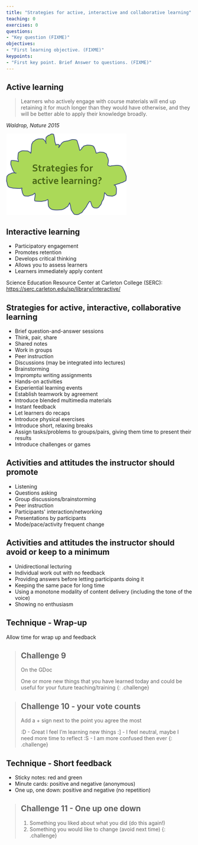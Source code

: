 ```yaml
---
title: "Strategies for active, interactive and collaborative learning"
teaching: 0
exercises: 0
questions:
- "Key question (FIXME)"
objectives:
- "First learning objective. (FIXME)"
keypoints:
- "First key point. Brief Answer to questions. (FIXME)"
---
```


## Active learning
> Learners who actively engage with course materials will end up retaining it for much longer than they would have otherwise, and they will be better able to apply their knowledge broadly.

_Waldrop, Nature 2015_

![](../fig/Strategies_for_Active_Learning.jpg)




## Interactive learning
- Participatory engagement 
- Promotes retention
- Develops critical thinking
- Allows you to assess learners
- Learners immediately apply content

Science Education Resource Center at Carleton College (SERC):
https://serc.carleton.edu/sp/library/interactive/



## Strategies for active, interactive, collaborative learning
- Brief question-and-answer sessions 
- Think, pair, share
- Shared notes
- Work in groups
- Peer instruction
- Discussions (may be integrated into lectures)
- Brainstorming
- Impromptu writing assignments
- Hands-on activities
- Experiential learning events
- Establish teamwork by agreement
- Introduce blended multimedia materials
- Instant feedback
- Let learners do recaps
- Introduce physical exercises
- Introduce short, relaxing breaks
- Assign tasks/problems to groups/pairs, giving them time to present their results
- Introduce challenges or games


## Activities and attitudes the instructor should promote
- Listening
- Questions asking
- Group discussions/brainstorming
- Peer instruction 
- Participants' interaction/networking
- Presentations by participants
- Mode/pace/activity frequent change




## Activities and attitudes the instructor should avoid or keep to a minimum
- Unidirectional lecturing
- Individual work out with no feedback
- Providing answers before letting participants doing it
- Keeping the same pace for long time
- Using a monotone modality of content delivery (including the tone of the voice)
- Showing no enthusiasm


## Technique - Wrap-up
Allow time for wrap up and feedback


> ## Challenge 9
> On the GDoc
> 
> One or more new things that you have learned today and could be useful for your future teaching/training
{: .challenge}

> ## Challenge 10 - your vote counts
> Add a + sign next to the point you agree the most
>
> :D - Great I feel I’m learning new things
> :] - I feel neutral, maybe I need more time to reflect
> :S - I am more confused then ever
{: .challenge}


## Technique - Short feedback
- Sticky notes: red and green
- Minute cards: positive and negative (anonymous)
- One up, one down: positive and negative (no repetition)




> ## Challenge 11 - One up one down
>  
> 1. Something you liked about what you did (do this again!)
> 2. Something you would like to change (avoid next time)
{: .challenge}
